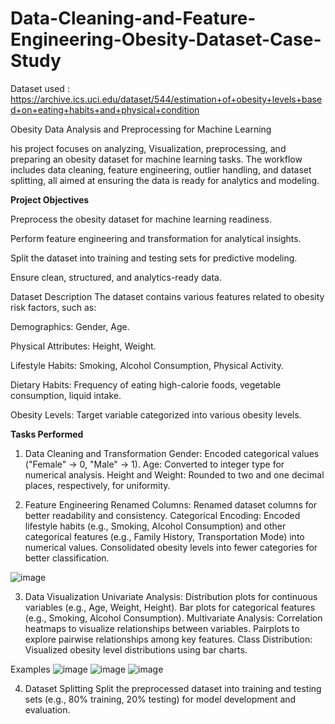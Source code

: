 # Data-Cleaning-and-Feature-Engineering-Obesity-Dataset-Case-Study

Dataset used : https://archive.ics.uci.edu/dataset/544/estimation+of+obesity+levels+based+on+eating+habits+and+physical+condition

Obesity Data Analysis and Preprocessing for Machine Learning


his project focuses on analyzing, Visualization, preprocessing, and preparing an obesity dataset for machine learning tasks. The workflow includes data cleaning, feature engineering, outlier handling, and dataset splitting, all aimed at ensuring the data is ready for analytics and modeling.

**Project Objectives**

Preprocess the obesity dataset for machine learning readiness.

Perform feature engineering and transformation for analytical insights.

Split the dataset into training and testing sets for predictive modeling.

Ensure clean, structured, and analytics-ready data.

Dataset Description
The dataset contains various features related to obesity risk factors, such as:

Demographics: Gender, Age.

Physical Attributes: Height, Weight.

Lifestyle Habits: Smoking, Alcohol Consumption, Physical Activity.

Dietary Habits: Frequency of eating high-calorie foods, vegetable consumption, liquid intake.

Obesity Levels: Target variable categorized into various obesity levels.


**Tasks Performed**

1. Data Cleaning and Transformation
Gender: Encoded categorical values ("Female" → 0, "Male" → 1).
Age: Converted to integer type for numerical analysis.
Height and Weight: Rounded to two and one decimal places, respectively, for uniformity.

2. Feature Engineering
Renamed Columns: Renamed dataset columns for better readability and consistency.
Categorical Encoding:
Encoded lifestyle habits (e.g., Smoking, Alcohol Consumption) and other categorical features (e.g., Family History, Transportation Mode) into numerical values.
Consolidated obesity levels into fewer categories for better classification.

![image](https://github.com/user-attachments/assets/a3c089c8-2fc3-4366-b1f6-c9ee7aab00b7)


3. Data Visualization
Univariate Analysis:
Distribution plots for continuous variables (e.g., Age, Weight, Height).
Bar plots for categorical features (e.g., Smoking, Alcohol Consumption).
Multivariate Analysis:
Correlation heatmaps to visualize relationships between variables.
Pairplots to explore pairwise relationships among key features.
Class Distribution:
Visualized obesity level distributions using bar charts.

Examples
![image](https://github.com/user-attachments/assets/b4edd18a-674d-4a29-bdbd-bd7544cf0b8a)
![image](https://github.com/user-attachments/assets/81fe5e3a-dc9a-43cb-97f5-4d78eef3bd2a)
![image](https://github.com/user-attachments/assets/456a5f7f-d2d9-4e13-8e1b-bf517329a92f)


4. Dataset Splitting
Split the preprocessed dataset into training and testing sets (e.g., 80% training, 20% testing) for model development and evaluation.




